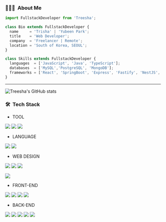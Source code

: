 
### 👨🏻‍💻 &nbsp;About Me

```js
import FullstackDeveloper from 'Treesha';

class Bio extends FullstackDeveloper {
  name     = 'Trisha' | 'Yubeen Park';
  title    = 'Web Developer';
  company  = 'Freelancer | Remote';
  location = 'South of Korea, SEOUL';
}

class Skills extends FullstackDeveloper {
  languages  = ['JavaScript', 'Java', 'TypeScript'];
  databases  = ['MySQL','PostgreSQL', 'MongoDB'];
  frameworks = ['React', 'SpringBoot', 'Express', 'Fastify', 'NestJS', 'Next.js'];
}
```
----
![Treesha's GitHub stats](https://github-readme-stats.vercel.app/api?username=treesha0807&show_icons=true&theme=default)

### 🛠 &nbsp;Tech Stack
- TOOL

<a href="#" target="_blank"><img src="https://img.shields.io/badge/Hashnode-2962FF?style=for-the-badge&logo=hashnode&logoColor=FFFFFF"/></a>
<a href="#" target="_blank"><img src="https://img.shields.io/badge/Postman-FF6C37?style=for-the-badge&logo=postman&logoColor=FFFFFF"/></a>
<a href="#" target="_blank"><img src="https://img.shields.io/badge/Miro-050038?style=for-the-badge&logo=miro&logoColor=FFFFFF"/></a>

- LANGUAGE

<a href="#" target="_blank"><img src="https://img.shields.io/badge/JavaScript-F7DF1E?style=for-the-badge&logo=javascript&logoColor=FFFFFF"/></a>
<a href="#" target="_blank"><img src="https://img.shields.io/badge/TypeScript-3178C6?style=for-the-badge&logo=typescript&logoColor=FFFFFF"/></a>
- WEB DESIGN

<a href="#" target="_blank"><img src="https://img.shields.io/badge/Webflow-4353FF?style=for-the-badge&logo=webflow&logoColor=FFFFFF"/></a>
<a href="#" target="_blank"><img src="https://img.shields.io/badge/Figma-F24E1E?style=for-the-badge&logo=figma&logoColor=FFFFFF"/></a>
<a href="#" target="_blank"><img src="https://img.shields.io/badge/Illustrator-FF9A00?style=for-the-badge&logo=adobeillustrator&logoColor=FFFFFF"/></a>

<a href="#" target="_blank"><img src="https://img.shields.io/badge/Tailwind CSS-06B6D4?style=for-the-badge&logo=tailwindcss&logoColor=FFFFFF"/></a>

- FRONT-END

<a href="#" target="_blank"><img src="https://img.shields.io/badge/React-61DAFB?style=for-the-badge&logo=react&logoColor=FFFFFF"/></a>
<a href="#" target="_blank"><img src="https://img.shields.io/badge/Next.js-000000?style=for-the-badge&logo=next.js&logoColor=FFFFFF"/></a>
<a href="#" target="_blank"><img src="https://img.shields.io/badge/CSS3-1572B6?style=for-the-badge&logo=css3&logoColor=FFFFFF"/></a>
<a href="#" target="_blank"><img src="https://img.shields.io/badge/HTML5-E34F26?style=for-the-badge&logo=html5&logoColor=FFFFFF"/></a>  
- BACK-END

<a href="#" target="_blank"><img src="https://img.shields.io/badge/Spring-6DB33F?style=for-the-badge&logo=spring&logoColor=FFFFFF"/></a>
<a href="#" target="_blank"><img src="https://img.shields.io/badge/Spring Boot-6DB33F?style=for-the-badge&logo=springboot&logoColor=FFFFFF"/></a>
<a href="#" target="_blank"><img src="https://img.shields.io/badge/Express-000000?style=for-the-badge&logo=express&logoColor=FFFFFF"/></a>
<a href="#" target="_blank"><img src="https://img.shields.io/badge/Fastify-000000?style=for-the-badge&logo=fastify&logoColor=FFFFFF"/></a>
<a href="#" target="_blank"><img src="https://img.shields.io/badge/NestJS-E0234E?style=for-the-badge&logo=nestjs&logoColor=FFFFFF"/></a>
